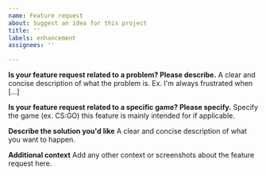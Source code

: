 ```yaml
---
name: Feature request
about: Suggest an idea for this project
title: ''
labels: enhancement
assignees: ''

---
```


**Is your feature request related to a problem? Please describe.**
A clear and concise description of what the problem is. Ex. I'm always frustrated when [...]

**Is your feature request related to a specific game? Please specify.**
Specify the game (ex. CS:GO) this feature is mainly intended for if applicable.

**Describe the solution you'd like**
A clear and concise description of what you want to happen.

**Additional context**
Add any other context or screenshots about the feature request here.
